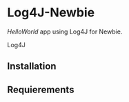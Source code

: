 Log4J-Newbie
============

*HelloWorld* app using Log4J for Newbie. 

Log4J 


Installation
------------

Requierements
-------------
